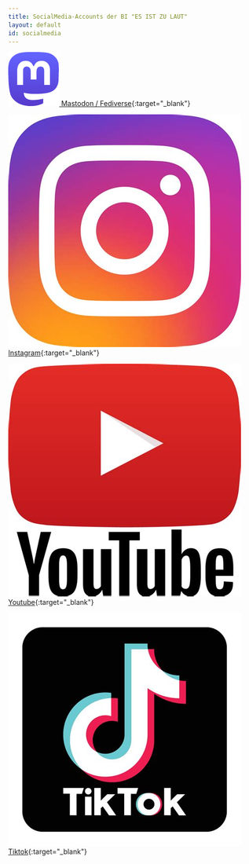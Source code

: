 ```yaml
---
title: SocialMedia-Accounts der BI "ES IST ZU LAUT"
layout: default
id: socialmedia
---
```

[![Mastadon Logo](/assets/img/logo-mastodon.png) Mastodon / Fediverse](https://hessen.social/@esistzulaut){:target="_blank"}

[![Instagram Logo](/assets/img/logo-instagram.jpeg) Instagram](https://www.instagram.com/es.ist.zu.laut/){:target="_blank"}

[![Youtube Logo](/assets/img/logo-youtube.jpeg) Youtube](https://www.youtube.com/@BurgerinitiativeGrieshei-yy3sc/videos){:target="_blank"}

[![Tiktok Logo](/assets/img/logo-tiktok.jpeg) Tiktok](https://www.tiktok.com/@keinausbaudera5){:target="_blank"}
